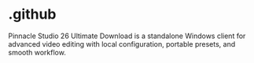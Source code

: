 # .github
Pinnacle Studio 26 Ultimate Download is a standalone Windows client for advanced video editing with local configuration, portable presets, and smooth workflow.
